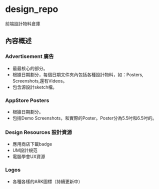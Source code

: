 # design_repo
前端設計物料倉庫

## 內容概述
### Advertisement 廣告
- 最最核心的部分。
- 根據日期劃分，每個日期文件夾內包括各種設計物料，如：Posters, Screenshots,還有Videos。
- 包含源設計sketch檔。

### AppStore Posters
- 根據日期劃分。
- 包括Demo Screenshots，和實際的Poster。Poster分為5.5吋和6.5吋的。

### Design Resources 設計資源
- 應用商店下載badge
- UM設計規范
- 電腦學會UX資源

### Logos
- 各種各樣的ARK圖標（持續更新中）
